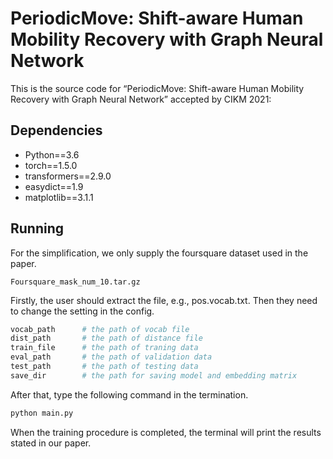 # PeriodicMove: Shift-aware Human Mobility Recovery with Graph Neural Network
This is the source code for “PeriodicMove: Shift-aware Human Mobility Recovery with Graph Neural Network” accepted by CIKM 2021: 

## Dependencies

- Python==3.6
- torch==1.5.0
- transformers==2.9.0
- easydict==1.9
- matplotlib==3.1.1

## Running

For the simplification, we only supply the foursquare dataset used in the paper. 

```
Foursquare_mask_num_10.tar.gz
```

Firstly, the user should extract the file, e.g., pos.vocab.txt. Then they need to change the setting in the config.

```python
vocab_path      # the path of vocab file
dist_path       # the path of distance file
train_file      # the path of traning data
eval_path       # the path of validation data
test_path       # the path of testing data
save_dir        # the path for saving model and embedding matrix
```

After that, type the following command in the termination.

```bash
python main.py
```

When the training procedure is completed, the terminal will print the results stated in our paper.
